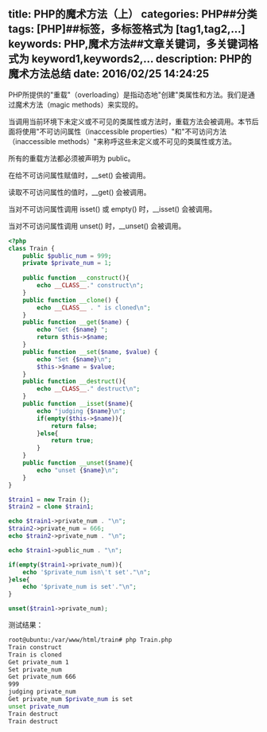 title: PHP的魔术方法（上）
categories: PHP##分类
tags: [PHP]##标签，多标签格式为 [tag1,tag2,...]
keywords: PHP,魔术方法##文章关键词，多关键词格式为 keyword1,keywords2,...
description: PHP的魔术方法总结
date: 2016/02/25 14:24:25 
---
PHP所提供的"重载"（overloading）是指动态地"创建"类属性和方法。我们是通过魔术方法（magic methods）来实现的。

当调用当前环境下未定义或不可见的类属性或方法时，重载方法会被调用。本节后面将使用"不可访问属性（inaccessible properties）"和"不可访问方法（inaccessible methods）"来称呼这些未定义或不可见的类属性或方法。

所有的重载方法都必须被声明为 public。

在给不可访问属性赋值时，__set() 会被调用。

读取不可访问属性的值时，__get() 会被调用。

当对不可访问属性调用 isset() 或 empty() 时，__isset() 会被调用。

当对不可访问属性调用 unset() 时，__unset() 会被调用。

``` php
<?php
class Train {
	public $public_num = 999;
	private $private_num = 1;
	
	public function __construct(){
		echo __CLASS__." construct\n";
	}
	public function __clone() {
		echo __CLASS__ . " is cloned\n";
	}
	public function __get($name) {
		echo "Get {$name} ";
		return $this->$name;
	}
	public function __set($name, $value) {
		echo "Set {$name}\n";
		$this->$name = $value;
	}
	public function __destruct(){
		echo __CLASS__." destruct\n";
	}
	public function __isset($name){
		echo "judging {$name}\n";
		if(empty($this->$name)){
			return false;
		}else{
			return true;
		}
	}
	public function __unset($name){
		echo "unset {$name}\n";
	}
}

$train1 = new Train ();
$train2 = clone $train1;

echo $train1->private_num . "\n";
$train2->private_num = 666;
echo $train2->private_num . "\n";

echo $train1->public_num . "\n";

if(empty($train1->private_num)){
	echo '$private_num isn\'t set'."\n";
}else{
	echo '$private_num is set'."\n";
}

unset($train1->private_num);
``` 

测试结果：
``` bash
root@ubuntu:/var/www/html/train# php Train.php 
Train construct
Train is cloned
Get private_num 1
Set private_num
Get private_num 666
999
judging private_num
Get private_num $private_num is set
unset private_num
Train destruct
Train destruct
``` 